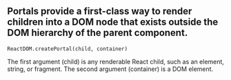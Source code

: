 ## Portals provide a first-class way to render children into a DOM node that exists outside the DOM hierarchy of the parent component.

```
ReactDOM.createPortal(child, container)
```

The first argument (child) is any renderable React child, such as an element, string, or fragment. The second argument (container) is a DOM element.